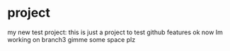 # project
my new test project:
this is just a project to test github features
ok now Im working on branch3
gimme some space plz